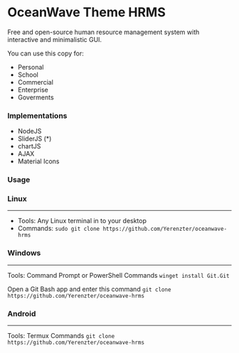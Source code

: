 # OceanWave Theme HRMS
Free and open-source human resource management system with interactive and minimalistic GUI.

You can use this copy for:
- Personal
- School
- Commercial
- Enterprise
- Goverments

### Implementations
- NodeJS
- SliderJS (*)
- chartJS
- AJAX
- Material Icons

### Usage

### Linux
------
- Tools: Any Linux terminal in to your desktop
- Commands:
``` sudo git clone https://github.com/Yerenzter/oceanwave-hrms ```

### Windows
------
Tools: Command Prompt or PowerShell
Commands
``` winget install Git.Git ```

Open a Git Bash app and enter this command
``` git clone https://github.com/Yerenzter/oceanwave-hrms ```

### Android
------ 
Tools: Termux
Commands
``` git clone https://github.com/Yerenzter/oceanwave-hrms ```
